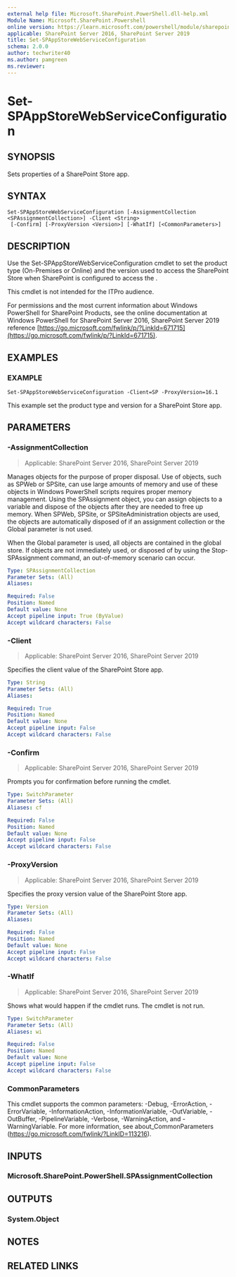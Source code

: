 ```yaml
---
external help file: Microsoft.SharePoint.PowerShell.dll-help.xml
Module Name: Microsoft.SharePoint.Powershell
online version: https://learn.microsoft.com/powershell/module/sharepoint-server/set-spappstorewebserviceconfiguration
applicable: SharePoint Server 2016, SharePoint Server 2019
title: Set-SPAppStoreWebServiceConfiguration
schema: 2.0.0
author: techwriter40
ms.author: pamgreen
ms.reviewer:
---
```


# Set-SPAppStoreWebServiceConfiguration

## SYNOPSIS
Sets properties of a SharePoint Store app.

## SYNTAX

```
Set-SPAppStoreWebServiceConfiguration [-AssignmentCollection <SPAssignmentCollection>] -Client <String>
 [-Confirm] [-ProxyVersion <Version>] [-WhatIf] [<CommonParameters>]
```

## DESCRIPTION
Use the Set-SPAppStoreWebServiceConfiguration cmdlet to set the product type (On-Premises or Online) and the version used to access the SharePoint Store when SharePoint is configured to access the .

This cmdlet is not intended for the ITPro audience.

For permissions and the most current information about Windows PowerShell for SharePoint Products, see the online documentation at Windows PowerShell for SharePoint Server 2016, SharePoint Server 2019 reference [https://go.microsoft.com/fwlink/p/?LinkId=671715](https://go.microsoft.com/fwlink/p/?LinkId=671715).

## EXAMPLES

### EXAMPLE
```
Set-SPAppStoreWebServiceConfiguration -Client=SP -ProxyVersion=16.1
```

This example set the product type and version for a SharePoint Store app.

## PARAMETERS

### -AssignmentCollection

> Applicable: SharePoint Server 2016, SharePoint Server 2019

Manages objects for the purpose of proper disposal. Use of objects, such as SPWeb or SPSite, can use large amounts of memory and use of these objects in Windows PowerShell scripts requires proper memory management. Using the SPAssignment object, you can assign objects to a variable and dispose of the objects after they are needed to free up memory. When SPWeb, SPSite, or SPSiteAdministration objects are used, the objects are automatically disposed of if an assignment collection or the Global parameter is not used.

When the Global parameter is used, all objects are contained in the global store. If objects are not immediately used, or disposed of by using the Stop-SPAssignment command, an out-of-memory scenario can occur.

```yaml
Type: SPAssignmentCollection
Parameter Sets: (All)
Aliases:

Required: False
Position: Named
Default value: None
Accept pipeline input: True (ByValue)
Accept wildcard characters: False
```

### -Client

> Applicable: SharePoint Server 2016, SharePoint Server 2019

Specifies the client value of the SharePoint Store app.

```yaml
Type: String
Parameter Sets: (All)
Aliases:

Required: True
Position: Named
Default value: None
Accept pipeline input: False
Accept wildcard characters: False
```

### -Confirm

> Applicable: SharePoint Server 2016, SharePoint Server 2019

Prompts you for confirmation before running the cmdlet.

```yaml
Type: SwitchParameter
Parameter Sets: (All)
Aliases: cf

Required: False
Position: Named
Default value: None
Accept pipeline input: False
Accept wildcard characters: False
```

### -ProxyVersion

> Applicable: SharePoint Server 2016, SharePoint Server 2019

Specifies the proxy version value of the SharePoint Store app.

```yaml
Type: Version
Parameter Sets: (All)
Aliases:

Required: False
Position: Named
Default value: None
Accept pipeline input: False
Accept wildcard characters: False
```

### -WhatIf

> Applicable: SharePoint Server 2016, SharePoint Server 2019

Shows what would happen if the cmdlet runs.
The cmdlet is not run.

```yaml
Type: SwitchParameter
Parameter Sets: (All)
Aliases: wi

Required: False
Position: Named
Default value: None
Accept pipeline input: False
Accept wildcard characters: False
```

### CommonParameters
This cmdlet supports the common parameters: -Debug, -ErrorAction, -ErrorVariable, -InformationAction, -InformationVariable, -OutVariable, -OutBuffer, -PipelineVariable, -Verbose, -WarningAction, and -WarningVariable. For more information, see about_CommonParameters (https://go.microsoft.com/fwlink/?LinkID=113216).

## INPUTS

### Microsoft.SharePoint.PowerShell.SPAssignmentCollection

## OUTPUTS

### System.Object

## NOTES

## RELATED LINKS
